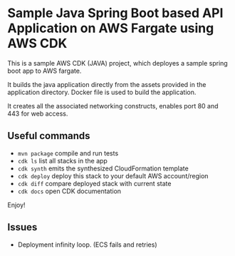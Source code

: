 # Sample Java Spring Boot based API Application on AWS Fargate using AWS CDK

This is a sample AWS CDK (JAVA) project, which deployes a sample spring boot app to AWS fargate.

It builds the java application directly from the assets provided in the application directory.
Docker file is used to build the application.

It creates all the associated networking constructs, enables port 80 and 443 for web access.

## Useful commands

 * `mvn package`     compile and run tests
 * `cdk ls`          list all stacks in the app
 * `cdk synth`       emits the synthesized CloudFormation template
 * `cdk deploy`      deploy this stack to your default AWS account/region
 * `cdk diff`        compare deployed stack with current state
 * `cdk docs`        open CDK documentation

Enjoy!

## Issues

* Deployment infinity loop. (ECS fails and retries)
